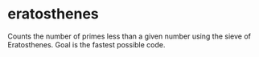 eratosthenes
============

Counts the number of primes less than a given number using the sieve of Eratosthenes. Goal is the fastest possible code.
